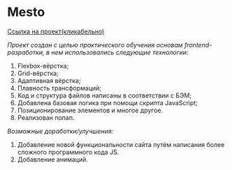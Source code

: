 # **Mesto**

[Ссылка на проект(кликабельно)](https://guzzlerx.github.io/mesto/)

*Проект создан с целью практического обучения основам frontend-разработки, в нем использовались следующие технологии:*
1. Flexbox-вёрстка;
2. Grid-вёрстка;
3. Адаптивная вёрстка;
4. Плавность трансформаций;
5. Код и структура файлов написаны в соответствии с БЭМ;
6. Добавлена базовая логика при помощи скрипта JavaScript;
7. Позиционирование элементов и многое другое.
8. Реализован попап.

*Возможные доработки/улучшения:*
1. Добавление новой функциональности сайта путём написания более сложного программного кода JS.
2. Добавление анимаций.

